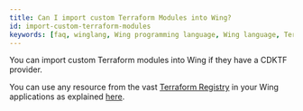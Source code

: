 ```yaml
---
title: Can I import custom Terraform Modules into Wing?
id: import-custom-terraform-modules
keywords: [faq, winglang, Wing programming language, Wing language, Terraform]
---
```


You can import custom Terraform modules into Wing if they have a CDKTF provider.

You can use any resource from the vast [Terraform Registry](https://registry.terraform.io/) in your Wing applications as explained [here](https://github.com/winglang/wing/issues/489).


